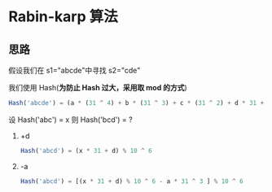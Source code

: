 # Rabin-karp 算法

## 思路

假设我们在 s1="abcde"中寻找 s2="cde"

我们使用 Hash(**为防止 Hash 过大，采用取 mod 的方式**)

```js
Hash('abcde') = (a * (31 ^ 4) + b * (31 ^ 3) + c * (31 ^ 2) + d * 31 + e) % 10 ^ 6
```

设 Hash('abc') = x 则 Hash('bcd') = ?

1.  +d

    ```js
    Hash('abcd') = (x * 31 + d) % 10 ^ 6
    ```

2.  -a

    ```js
    Hash('abcd') = [(x * 31 + d) % 10 ^ 6 - a * 31 ^ 3 ] % 10 ^ 6
    ```
